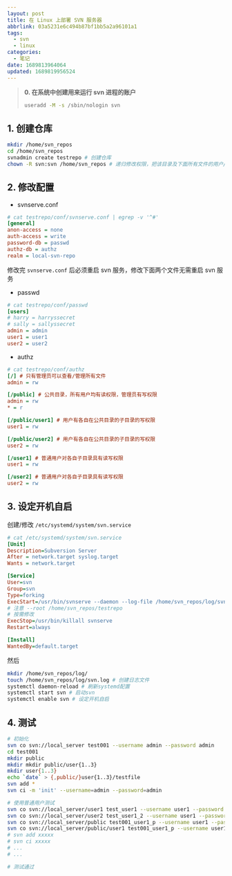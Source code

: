 ```yaml
---
layout: post
title: 在 Linux 上部署 SVN 服务器
abbrlink: 03a5231e6c494b87bf1bb5a2a96101a1
tags:
  - svn
  - linux
categories:
  - 笔记
date: 1689813964064
updated: 1689819956524
---
```

> **0. 在系统中创建用来运行 svn 进程的账户**
>
> ```bash
> useradd -M -s /sbin/nologin svn
> ```

## 1. 创建仓库

```bash
mkdir /home/svn_repos
cd /home/svn_repos
svnadmin create testrepo # 创建仓库
chown -R svn:svn /home/svn_repos # 递归修改权限，把该目录及下面所有文件的用户/组设定为 svn
```

## 2. 修改配置

* svnserve.conf

```ini
# cat testrepo/conf/svnserve.conf | egrep -v '^#'
[general]
anon-access = none
auth-access = write
password-db = passwd
authz-db = authz
realm = local-svn-repo
```

修改完 `svnserve.conf` 后必须重启 svn 服务，修改下面两个文件无需重启 svn 服务

* passwd

```ini
# cat testrepo/conf/passwd
[users]
# harry = harryssecret
# sally = sallyssecret
admin = admin
user1 = user1
user2 = user2
```

* authz

```ini
# cat testrepo/conf/authz
[/] # 只有管理员可以查看/管理所有文件
admin = rw

[/public] # 公共目录，所有用户均有读权限，管理员有写权限
admin = rw
* = r

[/public/user1] # 用户有各自在公共目录的子目录的写权限
user1 = rw

[/public/user2] # 用户有各自在公共目录的子目录的写权限
user2 = rw

[/user1] # 普通用户对各自子目录具有读写权限
user1 = rw

[/user2] # 普通用户对各自子目录具有读写权限
user2 = rw
```

## 3. 设定开机自启

创建/修改 `/etc/systemd/system/svn.service`

```ini
# cat /etc/systemd/system/svn.service
[Unit]
Description=Subversion Server
After = network.target syslog.target
Wants = network.target

[Service]
User=svn
Group=svn
Type=forking
ExecStart=/usr/bin/svnserve --daemon --log-file /home/svn_repos/log/svn.log --root /home/svn_repos/testrepo
# 注意 --root /home/svn_repos/testrepo
# 按需修改
ExecStop=/usr/bin/killall svnserve
Restart=always

[Install]
WantedBy=default.target
```

然后

```bash
mkdir /home/svn_repos/log/
touch /home/svn_repos/log/svn.log # 创建日志文件
systemctl daemon-reload # 刷新systemd配置
systemctl start svn # 启动svn
systemctl enable svn # 设定开机自启
```

## 4. 测试

```bash
# 初始化
svn co svn://local_server test001 --username admin --password admin
cd test001
mkdir public
mkdir mkdir public/user{1..3}
mkdir user{1..3}
echo `date` > {,public/}user{1..3}/testfile
svn add *
svn ci -m 'init' --username=admin --password=admin

# 使用普通用户测试
svn co svn://local_server/user1 test_user1 --username user1 --password user1
svn co svn://local_server/user2 test_user1_2 --username user1 --password user1
svn co svn://local_server/public test001_user1_p --username user1 --password user1
svn co svn://local_server/public/user1 test001_user1_p --username user1 --password user1
# svn add xxxxx
# svn ci xxxxx
# ...
# ...

# 测试通过
```
